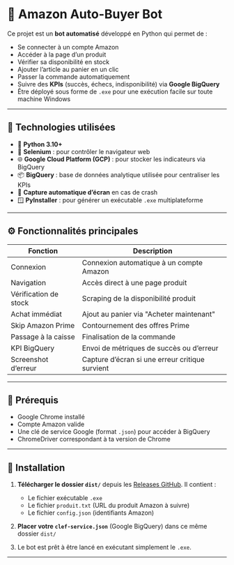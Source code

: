 # 🤖 Amazon Auto-Buyer Bot

Ce projet est un **bot automatisé** développé en Python qui permet de :

- Se connecter à un compte Amazon
- Accéder à la page d’un produit
- Vérifier sa disponibilité en stock
- Ajouter l’article au panier en un clic
- Passer la commande automatiquement
- Suivre des **KPIs** (succès, échecs, indisponibilité) via **Google BigQuery**
- Être déployé sous forme de `.exe` pour une exécution facile sur toute machine Windows

---

## 🚀 Technologies utilisées

- 🐍 **Python 3.10+**
- 🧭 **Selenium** : pour contrôler le navigateur web
- 🌐 **Google Cloud Platform (GCP)** : pour stocker les indicateurs via BigQuery
- 📦 **BigQuery** : base de données analytique utilisée pour centraliser les KPIs
- 📸 **Capture automatique d’écran** en cas de crash
- 🪟 **PyInstaller** : pour générer un exécutable `.exe` multiplateforme

---

## ⚙️ Fonctionnalités principales

| Fonction                  | Description |
|--------------------------|-------------|
| Connexion                | Connexion automatique à un compte Amazon |
| Navigation               | Accès direct à une page produit |
| Vérification de stock    | Scraping de la disponibilité produit |
| Achat immédiat           | Ajout au panier via "Acheter maintenant" |
| Skip Amazon Prime        | Contournement des offres Prime |
| Passage à la caisse      | Finalisation de la commande |
| KPI BigQuery             | Envoi de métriques de succès ou d’erreur |
| Screenshot d’erreur      | Capture d’écran si une erreur critique survient |

---

## 💾 Prérequis

- Google Chrome installé
- Compte Amazon valide
- Une clé de service Google (format `.json`) pour accéder à BigQuery
- ChromeDriver correspondant à ta version de Chrome

---

## 🔧 Installation

1. **Télécharger le dossier `dist/`** depuis les [Releases GitHub](#). Il contient :
   - Le fichier exécutable `.exe`
   - Le fichier `produit.txt` (URL du produit Amazon à suivre)
   - Le fichier `config.json` (identifiants Amazon)

2. **Placer votre `clef-service.json`** (Google BigQuery) dans ce même dossier `dist/`

3. Le bot est prêt à être lancé en exécutant simplement le `.exe`.

---

